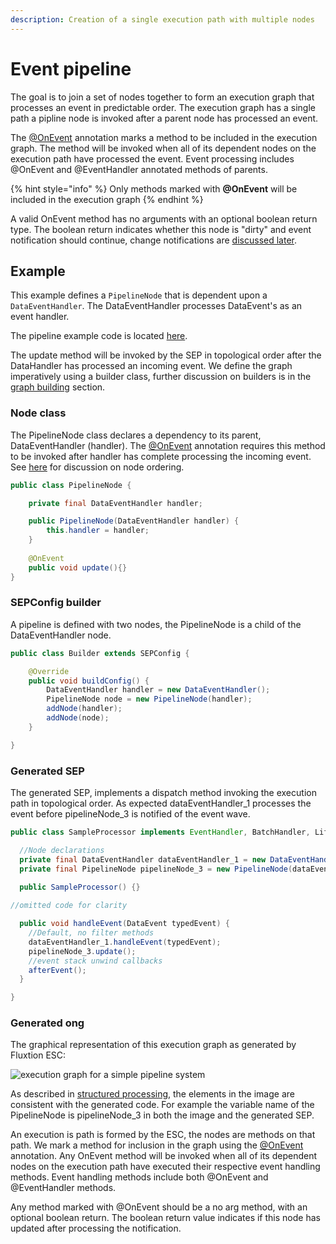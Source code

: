 ```yaml
---
description: Creation of a single execution path with multiple nodes
---
```


# Event pipeline

The goal is to join a set of nodes together to form an execution graph that processes an event in predictable order. The execution graph has a single path a pipline node is invoked after a parent node has processed an event.

The [@OnEvent](https://github.com/v12technology/fluxtion/blob/master/builder/src/main/java/com/fluxtion/api/annotations/OnEvent.java)  annotation marks a method to be included in the execution graph. The method will be invoked when all of its dependent nodes on the execution path have processed the event. Event processing includes @OnEvent and @EventHandler annotated methods of parents.

{% hint style="info" %}
Only methods marked with **@OnEvent** will be included in the execution graph
{% endhint %}

A valid OnEvent method has no arguments with an optional boolean return type. The boolean return indicates whether this node is "dirty" and event notification should continue, change notifications are [discussed later](dirty-node-monitoring.md).

## Example

This example defines a `PipelineNode` that is  dependent upon a `DataEventHandler`. The DataEventHandler processes DataEvent's as an event handler.

The pipeline example code is located [here](https://github.com/v12technology/fluxtion/tree/master/examples/documentation-examples/src/main/java/com/fluxtion/example/core/events/pipeline).

The update method will be invoked by the SEP in topological order after the DataHandler has processed an incoming event. We define the graph imperatively using a builder class, further discussion on builders is in the [graph building](../graph-building-primitives/) section.

### Node class

The PipelineNode class declares a dependency to its parent, DataEventHandler \(handler\). The [@OnEvent](https://github.com/v12technology/fluxtion/blob/master/builder/src/main/java/com/fluxtion/api/annotations/OnEvent.java) annotation requires this method to be invoked after handler has complete processing the incoming event. See [here](../../../concepts/static-event-processor/event-processing.md#topological-order) for discussion on node ordering.

```java
public class PipelineNode {

    private final DataEventHandler handler;

    public PipelineNode(DataEventHandler handler) {
        this.handler = handler;
    }
    
    @OnEvent
    public void update(){}
}
```

### SEPConfig builder

A pipeline is defined with two nodes, the PipelineNode is a child of the DataEventHandler node. 

```java
public class Builder extends SEPConfig {

    @Override
    public void buildConfig() {
        DataEventHandler handler = new DataEventHandler();
        PipelineNode node = new PipelineNode(handler);
        addNode(handler);
        addNode(node);
    }

}
```

### Generated SEP

The generated SEP, implements a dispatch method invoking the execution path in topological order. As expected dataEventHandler\_1 processes the event before pipelineNode\_3 is notified of the event wave.

```java
public class SampleProcessor implements EventHandler, BatchHandler, Lifecycle {

  //Node declarations
  private final DataEventHandler dataEventHandler_1 = new DataEventHandler();
  private final PipelineNode pipelineNode_3 = new PipelineNode(dataEventHandler_1);
  
  public SampleProcessor() {}

//omitted code for clarity

  public void handleEvent(DataEvent typedEvent) {
    //Default, no filter methods
    dataEventHandler_1.handleEvent(typedEvent);
    pipelineNode_3.update();
    //event stack unwind callbacks
    afterEvent();
  }

}

```

### Generated ong

The graphical representation of this execution graph as generated by Fluxtion ESC:

![execution graph for a simple pipeline system](../../../.gitbook/assets/sampleprocessor%20%285%29.png)

As described in [structured processing](../../../concepts/auditing.md), the elements in the image are consistent with the generated code. For example the variable name of the PipelineNode is pipelineNode\_3 in both the image and the generated SEP.

An execution is path is formed by the ESC, the nodes are methods on that path. We mark a method for inclusion in the graph using the [@OnEvent ](https://github.com/v12technology/fluxtion/blob/master/builder/src/main/java/com/fluxtion/api/annotations/OnEvent.java)annotation. Any OnEvent method will be invoked when all of its dependent nodes on the execution path have executed their respective event handling methods. Event handling methods include both @OnEvent and @EventHandler methods.

Any method marked with @OnEvent should be a no arg method, with an optional boolean return. The boolean return value indicates if this node has updated after processing the notification.



